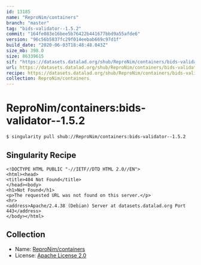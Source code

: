 ```yaml
---
id: 13185
name: "ReproNim/containers"
branch: "master"
tag: "bids-validator--1.5.2"
commit: "164fe083e16bee5b76422b441677bbd9a55afde6"
version: "96c56b5837fc29f014eebab669c97d1f"
build_date: "2020-06-03T18:48:48.043Z"
size_mb: 398.0
size: 86339615
sif: "https://datasets.datalad.org/shub/ReproNim/containers/bids-validator--1.5.2/2020-06-03-164fe083-96c56b58/96c56b5837fc29f014eebab669c97d1f.sif"
url: https://datasets.datalad.org/shub/ReproNim/containers/bids-validator--1.5.2/2020-06-03-164fe083-96c56b58/
recipe: https://datasets.datalad.org/shub/ReproNim/containers/bids-validator--1.5.2/2020-06-03-164fe083-96c56b58/Singularity
collection: ReproNim/containers
---
```


# ReproNim/containers:bids-validator--1.5.2

```bash
$ singularity pull shub://ReproNim/containers:bids-validator--1.5.2
```

## Singularity Recipe

```singularity
<!DOCTYPE HTML PUBLIC "-//IETF//DTD HTML 2.0//EN">
<html><head>
<title>404 Not Found</title>
</head><body>
<h1>Not Found</h1>
<p>The requested URL was not found on this server.</p>
<hr>
<address>Apache/2.4.38 (Debian) Server at datasets.datalad.org Port 443</address>
</body></html>
```

## Collection

 - Name: [ReproNim/containers](https://github.com/ReproNim/containers)
 - License: [Apache License 2.0](https://api.github.com/licenses/apache-2.0)

